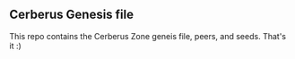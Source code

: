## Cerberus Genesis file

This repo contains the Cerberus Zone geneis file, peers, and seeds. That's it :)
